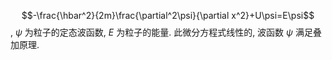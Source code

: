 $$-\frac{\hbar^2}{2m}\frac{\partial^2\psi}{\partial x^2}+U\psi=E\psi$$, $\psi$ 为粒子的定态波函数, $E$ 为粒子的能量. 此微分方程式线性的, 波函数 $\psi$ 满足叠加原理. 